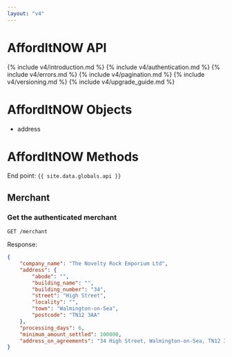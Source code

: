 ```yaml
---
layout: "v4"
---
```


# AffordItNOW API

{% include v4/introduction.md %}
{% include v4/authentication.md %}
{% include v4/errors.md %}
{% include v4/pagination.md %}
{% include v4/versioning.md %}
{% include v4/upgrade_guide.md %}

# AffordItNOW Objects

- address


# AffordItNOW Methods

End point: `{{ site.data.globals.api }}`

## Merchant

### Get the authenticated merchant

```
GET /merchant
```

Response:

```json
{
    "company_name": "The Novelty Rock Emporium Ltd",
    "address": {
        "abode": "",
        "building_name": "",
        "building_number": "34",
        "street": "High Street",
        "locality": "",
        "town": "Walmington-on-Sea",
        "postcode": "TN12 3AA"
    },
    "processing_days": 6,
    "minimum_amount_settled": 100000,
    "address_on_agreements": "34 High Street, Walmington-on-Sea, TN12 3AA"
}
```
